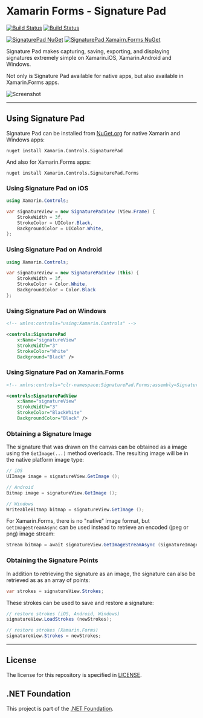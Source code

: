 # Xamarin Forms - Signature Pad


[![Build Status](https://jenkins.mono-project.com/buildStatus/icon?job=Components-SignaturePad-Windows)](https://jenkins.mono-project.com/view/Components/job/Components-SignaturePad-Windows/)  [![Build Status](https://jenkins.mono-project.com/buildStatus/icon?job=Components-SignaturePad)](https://jenkins.mono-project.com/view/Components/job/Components-SignaturePad/)

[![SignaturePad NuGet](https://img.shields.io/nuget/vpre/Xamarin.Controls.SignaturePad.svg?label=SignaturePad%20NuGet)](https://www.nuget.org/packages/Xamarin.Controls.SignaturePad)  [![SignaturePad Xamairn.Forms NuGet](https://img.shields.io/nuget/vpre/Xamarin.Controls.SignaturePad.Forms.svg?label=SignaturePad.Forms%20NuGet)](https://www.nuget.org/packages/Xamarin.Controls.SignaturePad.Forms)

Signature Pad makes capturing, saving, exporting, and displaying signatures extremely simple on
Xamarin.iOS, Xamarin.Android and Windows.

Not only is Signature Pad available for native apps, but also available in Xamarin.Forms apps.

![Screenshot](images/signature-ios.jpg)

---

## Using Signature Pad

Signature Pad can be installed from [NuGet.org][nuget-link] for native Xamarin and Windows apps:

```
nuget install Xamarin.Controls.SignaturePad
```

And also for Xamarin.Forms apps:

```
nuget install Xamarin.Controls.SignaturePad.Forms
```

### Using Signature Pad on iOS

```csharp
using Xamarin.Controls;

var signatureView = new SignaturePadView (View.Frame) {
	StrokeWidth = 3f,
	StrokeColor = UIColor.Black,
	BackgroundColor = UIColor.White,
};
```

### Using Signature Pad on Android

```csharp
using Xamarin.Controls;

var signatureView = new SignaturePadView (this) {
	StrokeWidth = 3f,
	StrokeColor = Color.White,
	BackgroundColor = Color.Black
};
```

### Using Signature Pad on Windows

```xml
<!-- xmlns:controls="using:Xamarin.Controls" -->

<controls:SignaturePad
	x:Name="signatureView"
	StrokeWidth="3"
	StrokeColor="White"
	Background="Black" />
```

### Using Signature Pad on Xamarin.Forms

```xml
<!-- xmlns:controls="clr-namespace:SignaturePad.Forms;assembly=SignaturePad.Forms" -->

<controls:SignaturePadView
	x:Name="signatureView"
	StrokeWidth="3"
	StrokeColor="BlackWhite"
	BackgroundColor="Black" />
```

### Obtaining a Signature Image

The signature that was drawn on the canvas can be obtained as a image using the `GetImage(...)`
method overloads. The resulting image will be in the native platform image type:

```csharp
// iOS
UIImage image = signatureView.GetImage ();

// Android
Bitmap image = signatureView.GetImage ();

// Windows
WriteableBitmap bitmap = signatureView.GetImage ();
```

For Xamarin.Forms, there is no "native" image format, but `GetImageStreamAsync` can be used instead
to retrieve an encoded (jpeg or png) image stream:

```csharp
Stream bitmap = await signatureView.GetImageStreamAsync (SignatureImageFormat.Png);
```

### Obtaining the Signature Points

In addition to retrieving the signature as an image, the signature can also be retrieved as
as an array of points:

```csharp
var strokes = signatureView.Strokes;
```

These strokes can be used to save and restore a signature:

```csharp
// restore strokes (iOS, Android, Windows)
signatureView.LoadStrokes (newStrokes);

// restore strokes (Xamarin.Forms)
signatureView.Strokes = newStrokes;
```

---

## License

The license for this repository is specified in [LICENSE](LICENSE).


## .NET Foundation
This project is part of the [.NET Foundation](http://www.dotnetfoundation.org/projects).

[nuget-link]: https://www.nuget.org/packages/Xamarin.Controls.SignaturePad
